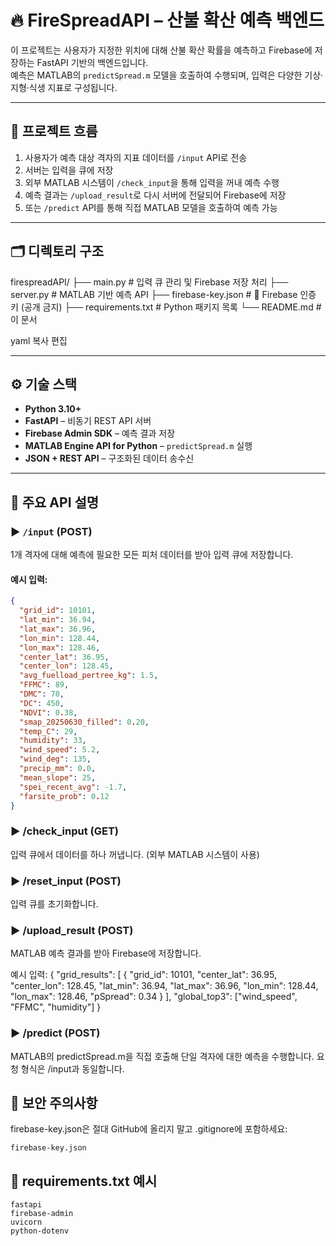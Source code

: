 # 🔥 FireSpreadAPI – 산불 확산 예측 백엔드

이 프로젝트는 사용자가 지정한 위치에 대해 산불 확산 확률을 예측하고 Firebase에 저장하는 FastAPI 기반의 백엔드입니다.  
예측은 MATLAB의 `predictSpread.m` 모델을 호출하여 수행되며, 입력은 다양한 기상·지형·식생 지표로 구성됩니다.

---

## 📌 프로젝트 흐름

1. 사용자가 예측 대상 격자의 지표 데이터를 `/input` API로 전송  
2. 서버는 입력을 큐에 저장  
3. 외부 MATLAB 시스템이 `/check_input`을 통해 입력을 꺼내 예측 수행  
4. 예측 결과는 `/upload_result`로 다시 서버에 전달되어 Firebase에 저장  
5. 또는 `/predict` API를 통해 직접 MATLAB 모델을 호출하여 예측 가능  

---

## 🗂️ 디렉토리 구조

firespreadAPI/
├── main.py # 입력 큐 관리 및 Firebase 저장 처리
├── server.py # MATLAB 기반 예측 API
├── firebase-key.json # 🔐 Firebase 인증 키 (공개 금지)
├── requirements.txt # Python 패키지 목록
└── README.md # 이 문서

yaml
복사
편집

---

## ⚙️ 기술 스택

- **Python 3.10+**
- **FastAPI** – 비동기 REST API 서버
- **Firebase Admin SDK** – 예측 결과 저장
- **MATLAB Engine API for Python** – `predictSpread.m` 실행
- **JSON + REST API** – 구조화된 데이터 송수신

---

## 📡 주요 API 설명

### ▶ `/input` (POST)

1개 격자에 대해 예측에 필요한 모든 피처 데이터를 받아 입력 큐에 저장합니다.

#### 예시 입력:

```json
{
  "grid_id": 10101,
  "lat_min": 36.94,
  "lat_max": 36.96,
  "lon_min": 128.44,
  "lon_max": 128.46,
  "center_lat": 36.95,
  "center_lon": 128.45,
  "avg_fuelload_pertree_kg": 1.5,
  "FFMC": 89,
  "DMC": 70,
  "DC": 450,
  "NDVI": 0.38,
  "smap_20250630_filled": 0.20,
  "temp_C": 29,
  "humidity": 33,
  "wind_speed": 5.2,
  "wind_deg": 135,
  "precip_mm": 0.0,
  "mean_slope": 25,
  "spei_recent_avg": -1.7,
  "farsite_prob": 0.12
}
```



### ▶ /check_input (GET)
입력 큐에서 데이터를 하나 꺼냅니다. (외부 MATLAB 시스템이 사용)

### ▶ /reset_input (POST)
입력 큐를 초기화합니다.

### ▶ /upload_result (POST)
MATLAB 예측 결과를 받아 Firebase에 저장합니다.

예시 입력:
{
  "grid_results": [
    {
      "grid_id": 10101,
      "center_lat": 36.95,
      "center_lon": 128.45,
      "lat_min": 36.94,
      "lat_max": 36.96,
      "lon_min": 128.44,
      "lon_max": 128.46,
      "pSpread": 0.34
    }
  ],
  "global_top3": ["wind_speed", "FFMC", "humidity"]
}
### ▶ /predict (POST)
MATLAB의 predictSpread.m을 직접 호출해 단일 격자에 대한 예측을 수행합니다.
요청 형식은 /input과 동일합니다.

## 🔐 보안 주의사항
firebase-key.json은 절대 GitHub에 올리지 말고 .gitignore에 포함하세요:
```
firebase-key.json
```

## 📝 requirements.txt 예시
```
fastapi
firebase-admin
uvicorn
python-dotenv
```